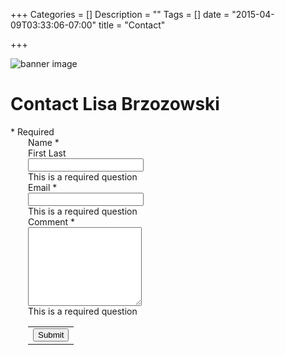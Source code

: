 +++
Categories = []
Description = ""
Tags = []
date = "2015-04-09T03:33:06-07:00"
title = "Contact"

+++
<style> html { font-size: 13px; } </style>
<script type="text/javascript" src="/js/form.js">var submitted=false;</script>

![banner image](/img/unfinished_lanterns_small-slicetops.jpg)

<iframe name="hidden_iframe" id="hidden_iframe" style="display:none;"
onload="if(submitted) {window.location='/section/submission-complete';}"></iframe>
<div class="contact-form">
    <div class="ss-form-container">
        <div class="ss-header-image-container">
          <div class="ss-header-image-image">
            <div class="ss-header-image-sizer"></div>
          </div>
        </div>
        <div class="ss-top-of-page">
          <div class="ss-form-heading">
            <h1 class="ss-form-title" dir="ltr">Contact Lisa Brzozowski</h1>
            <div class="ss-required-asterisk" aria-hidden="true">
              * Required
            </div>
          </div>
        </div>
        <div class="ss-form">
          <form action="https://docs.google.com/forms/d/1AfRA5uV6wAjtaL0BWSdWjKR_Qr1Nq2mAP4lRHyXWXeU/formResponse?embedded=true" method="post" id="ss-form" target="hidden_iframe" onsubmit="submitted=true;" name="ss-form">
            <div role="list" class="ss-question-list" style="margin-left: 2em; padding-left: 0">
              <div class="ss-form-question errorbox-good" role="listitem">
                <div dir="ltr" class="ss-item ss-item-required ss-text">
                  <div class="ss-form-entry">
                    <div class="ss-q-title">
                      <label class="ss-q-item-label" for="entry_982837995">Name <span class="ss-required-asterisk" aria-hidden="true">*</span></label>
                    </div>
                    <div class="ss-q-help ss-secondary-text" dir="ltr">
                      First Last
                    </div>
                    <input type="text" name="entry.982837995" value="" class="ss-q-short" id="entry_982837995" dir="auto" aria-label="Name First Last" aria-required="true" required="" title="">
                    <div class="error-message" id="82583700_errorMessage"></div>
                    <div class="required-message">
                      This is a required question
                    </div>
                  </div>
                </div>
              </div>
              <div class="ss-form-question errorbox-good" role="listitem">
                <div dir="ltr" class="ss-item ss-item-required ss-text">
                  <div class="ss-form-entry">
                    <div class="ss-q-title">
                      <label class="ss-q-item-label" for="entry_1948285426">Email <span class="ss-required-asterisk" aria-hidden="true">*</span></label>
                    </div>
                    <div class="ss-q-help ss-secondary-text" dir="ltr"></div>
                    <input type="text" name="entry.1948285426" value="" class="ss-q-short" id="entry_1948285426" dir="auto" aria-label="Email" aria-required="true" required="" title="">
                    <div class="error-message" id="1694519741_errorMessage"></div>
                    <div class="required-message">
                      This is a required question
                    </div>
                  </div>
                </div>
              </div>
              <div class="ss-form-question errorbox-good" role="listitem">
                <div dir="ltr" class="ss-item ss-item-required ss-paragraph-text">
                  <div class="ss-form-entry">
                    <div class="ss-q-title">
                      <label class="ss-q-item-label" for="entry_1309846754">Comment <span class="ss-required-asterisk" aria-hidden="true">*</span></label>
                    </div>
                    <div class="ss-q-help ss-secondary-text" dir="ltr"></div>
                    <textarea name="entry.1309846754" rows="8" cols="0" class="ss-q-long" id="entry_1309846754" dir="auto" aria-label="Comment" aria-required="true" required=""></textarea>
                    <div class="error-message" id="197548260_errorMessage"></div>
                    <div class="required-message">
                      This is a required question
                    </div>
                  </div>
                </div>
              </div>
              <input type="hidden" name="draftResponse" value="[,,&quot;7253710901475943902&quot;] ">
              <input type="hidden" name="pageHistory" value="0">
              <input type="hidden" name="fbzx" value="7253710901475943902">
              <div class="ss-item ss-navigate">
                <table id="navigation-table">
                  <tbody>
                    <tr>
                      <td class="ss-form-entry goog-inline-block" id="navigation-buttons" dir="ltr">
                      <input type="submit" name="submit" value="Submit" id="ss-submit" class="jfk-button jfk-button-action"></td>
                    </tr>
                  </tbody>
                </table>
              </div>
            </div>
          </form>
        </div>
    </div>
</div>
<br>
<br>
<br>
<br>
<br>
<br>

